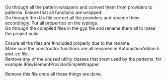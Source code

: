 Go through all the pattern wrappers and convert them from providers to patterns.  Ensure that all functions are wrapped.  
Go through the d.ts file correct all the providers and rename them accordingly.  Put all properties on the typings.  
Go through the compiled files in the gyp file and rename them all to make the project build.  

Ensure all the files are #included properly due to the rename.  
Make sure the constructor functions are all renamed in AutomationAddon.h and .cc file.  
Remove any of the unused utility classes that arent used by the patterns, for example IRawElementProviderSimpleWrapper.  

Remove this file once all these things are done.  
